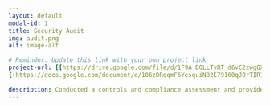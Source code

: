 ```yaml
---
layout: default
modal-id: 1
title: Security Audit
img: audit.png
alt: image-alt

# Reminder: Update this link with your own project link
project-url: [[https://drive.google.com/file/d/1F9A_DOLLTyRT_d6vC2zwgGXW5ZSNL9DP/view?usp=sharing](https://docs.google.com/document/d/1-EDBm62bjNye_nWIjncjf4i62zJBleN87CGw4vbQeC8/edit?usp=sharing)](https://docs.google.com/document/d/10ksYowJtlwNn5ylUq3ok78OP7S4Bwv-fPblWUvbkcsg/edit?usp=sharing),
{(https://docs.google.com/document/d/106zDRqqmF6YesquiN82E79160qJOrTIR1WH7AH5BJWE/edit?usp=sharing)}

description: Conducted a controls and compliance assessment and provided recommendations to company stakeholders to mitigate risks and avoid fines based on best practices for NIST CSF, PCI DSS, GDPR, SOC 1 & SOC 2.
---
```

